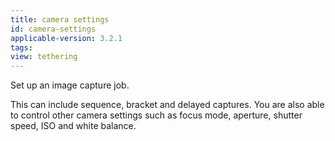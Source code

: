 ```yaml
---
title: camera settings
id: camera-settings
applicable-version: 3.2.1
tags: 
view: tethering
---
```


Set up an image capture job. 

This can include sequence, bracket and delayed captures. You are also able to control other camera settings such as focus mode, aperture, shutter speed, ISO and white balance.
